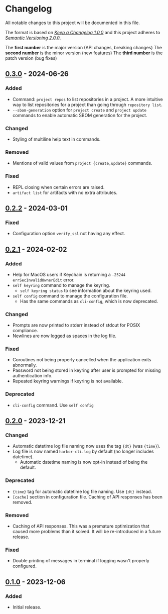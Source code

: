 # Changelog

All notable changes to this project will be documented in this file.

The format is based on [*Keep a Changelog 1.0.0*](https://keepachangelog.com/en/1.0.0/) and this project adheres to [*Semantic Versioning 2.0.0*](https://semver.org/).

The **first number** is the major version (API changes, breaking changes)
The **second number** is the minor version (new features)
The **third number** is the patch version (bug fixes)

<!-- changelog follows -->

<!-- ## Unreleased -->

## [0.3.0](https://github.com/unioslo/harbor-cli/tree/harbor-cli-v0.3.0) - 2024-06-26

### Added

- Command: `project repos` to list repositories in a project. A more intuitive way to list repositories for a project than going through `repository list`.
- `--sbom-generation` option for `project create` and `project update` commands to enable automatic SBOM generation for the project.

### Changed

- Styling of multiline help text in commands.

### Removed

- Mentions of valid values from `project {create,update}` commands.

### Fixed

- REPL closing when certain errors are raised.
- `artifact list` for artifacts with no extra attributes.

## [0.2.2](https://github.com/unioslo/harbor-cli/tree/harbor-cli-v0.2.2) - 2024-03-01

### Fixed

- Configuration option `verify_ssl` not having any effect.

## [0.2.1](https://github.com/unioslo/harbor-cli/tree/harbor-cli-v0.2.1) - 2024-02-02

### Added

- Help for MacOS users if Keychain is returning a `-25244` `errSecInvalidOwnerEdit` error.
- `self keyring` command to manage the keyring.
  - `self keyring status` to see information about the keyring used.
- `self config` command to manage the configuration file.
  - Has the same commands as `cli-config`, which is now deprecated.

### Changed

- Prompts are now printed to stderr instead of stdout for POSIX compliance.
- Newlines are now logged as spaces in the log file.

### Fixed

- Coroutines not being properly cancelled when the application exits abnormally.
- Password not being stored in keyring after user is prompted for missing authentication info.
- Repeated keyring warnings if keyring is not available.

### Deprecated

- `cli-config` command. Use `self config`

## [0.2.0](https://github.com/unioslo/harbor-cli/tree/harbor-cli-v0.2.0) - 2023-12-21

### Changed

- Automatic datetime log file naming now uses the tag `{dt}` (was `{time}`).
- Log file is now named `harbor-cli.log` by default (no longer includes datetime).
  - Automatic datetime naming is now opt-in instead of being the default.

### Deprecated

- `{time}` tag for automatic datetime log file naming. Use `{dt}` instead.
- `[cache]` section in configuration file. Caching of API responses has been removed.

### Removed

- Caching of API responses. This was a premature optimization that caused more problems than it solved. It will be re-introduced in a future release.

### Fixed

- Double printing of messages in terminal if logging wasn't properly configured.

## [0.1.0](https://github.com/unioslo/harbor-cli/tree/ca08e7e8830ff3a10e1be447b5555acd5ed672ed) - 2023-12-06

### Added

- Initial release.

<!-- ### Added -->
<!-- ### Changed -->
<!-- ### Deprecated -->
<!-- ### Removed -->
<!-- ### Fixed -->
<!-- ### Security -->

